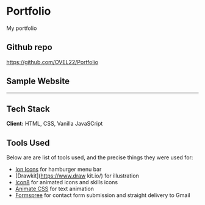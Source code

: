 # Portfolio
My portfolio

## Github repo

https://github.com/OVEL22/Portfolio

## Sample Website
***

## Tech Stack

**Client:** HTML, CSS, Vanilla JavaSCript

## Tools Used

Below are are list of tools used, and the precise things they were used for:

- [Ion Icons](https://ionic.io/ionicons) for hamburger menu bar
- [Drawkit](https://www.draw kit.io/) for illustration
- [Icon8](https://icons8.com/) for animated icons and skills icons
- [Animate CSS](https://animate.style/) for text animation
- [Formspree](https://formspree.io/) for contact form submission and straight delivery to Gmail

